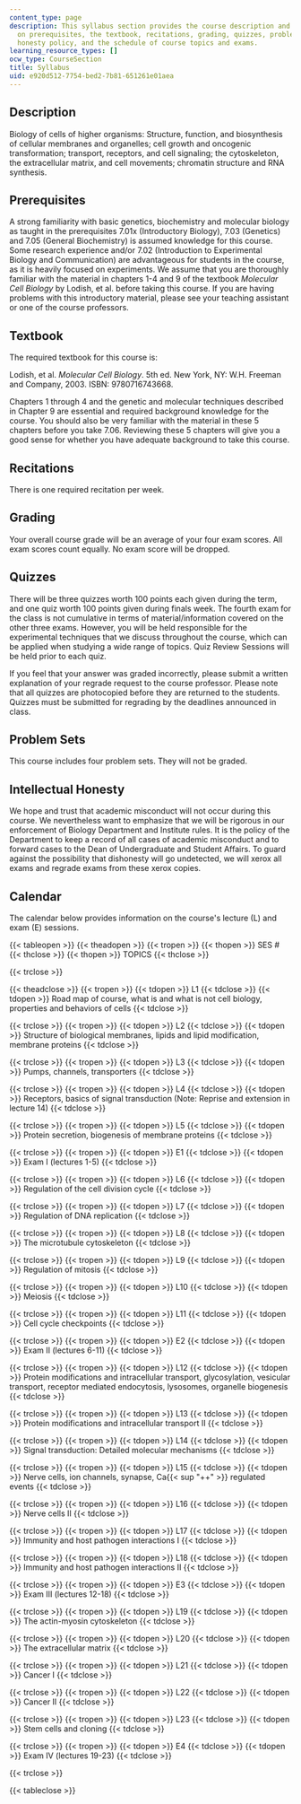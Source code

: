 ```yaml
---
content_type: page
description: This syllabus section provides the course description and information
  on prerequisites, the textbook, recitations, grading, quizzes, problem sets, intellectual
  honesty policy, and the schedule of course topics and exams.
learning_resource_types: []
ocw_type: CourseSection
title: Syllabus
uid: e920d512-7754-bed2-7b81-651261e01aea
---
```


Description
-----------

Biology of cells of higher organisms: Structure, function, and biosynthesis of cellular membranes and organelles; cell growth and oncogenic transformation; transport, receptors, and cell signaling; the cytoskeleton, the extracellular matrix, and cell movements; chromatin structure and RNA synthesis.

Prerequisites
-------------

A strong familiarity with basic genetics, biochemistry and molecular biology as taught in the prerequisites 7.01x (Introductory Biology), 7.03 (Genetics) and 7.05 (General Biochemistry) is assumed knowledge for this course. Some research experience and/or 7.02 (Introduction to Experimental Biology and Communication) are advantageous for students in the course, as it is heavily focused on experiments. We assume that you are thoroughly familiar with the material in chapters 1-4 and 9 of the textbook _Molecular Cell Biology_ by Lodish, et al. before taking this course. If you are having problems with this introductory material, please see your teaching assistant or one of the course professors.

Textbook
--------

The required textbook for this course is:

Lodish, et al. _Molecular Cell Biology_. 5th ed. New York, NY: W.H. Freeman and Company, 2003. ISBN: 9780716743668.

Chapters 1 through 4 and the genetic and molecular techniques described in Chapter 9 are essential and required background knowledge for the course. You should also be very familiar with the material in these 5 chapters before you take 7.06. Reviewing these 5 chapters will give you a good sense for whether you have adequate background to take this course.

Recitations
-----------

There is one required recitation per week.

Grading
-------

Your overall course grade will be an average of your four exam scores. All exam scores count equally. No exam score will be dropped.

Quizzes
-------

There will be three quizzes worth 100 points each given during the term, and one quiz worth 100 points given during finals week. The fourth exam for the class is not cumulative in terms of material/information covered on the other three exams. However, you will be held responsible for the experimental techniques that we discuss throughout the course, which can be applied when studying a wide range of topics. Quiz Review Sessions will be held prior to each quiz.

If you feel that your answer was graded incorrectly, please submit a written explanation of your regrade request to the course professor. Please note that all quizzes are photocopied before they are returned to the students. Quizzes must be submitted for regrading by the deadlines announced in class.

Problem Sets
------------

This course includes four problem sets. They will not be graded.

Intellectual Honesty
--------------------

We hope and trust that academic misconduct will not occur during this course. We nevertheless want to emphasize that we will be rigorous in our enforcement of Biology Department and Institute rules. It is the policy of the Department to keep a record of all cases of academic misconduct and to forward cases to the Dean of Undergraduate and Student Affairs. To guard against the possibility that dishonesty will go undetected, we will xerox all exams and regrade exams from these xerox copies.

Calendar
--------

The calendar below provides information on the course's lecture (L) and exam (E) sessions.

{{< tableopen >}}
{{< theadopen >}}
{{< tropen >}}
{{< thopen >}}
SES #
{{< thclose >}}
{{< thopen >}}
TOPICS
{{< thclose >}}

{{< trclose >}}

{{< theadclose >}}
{{< tropen >}}
{{< tdopen >}}
L1
{{< tdclose >}}
{{< tdopen >}}
Road map of course, what is and what is not cell biology, properties and behaviors of cells
{{< tdclose >}}

{{< trclose >}}
{{< tropen >}}
{{< tdopen >}}
L2
{{< tdclose >}}
{{< tdopen >}}
Structure of biological membranes, lipids and lipid modification, membrane proteins
{{< tdclose >}}

{{< trclose >}}
{{< tropen >}}
{{< tdopen >}}
L3
{{< tdclose >}}
{{< tdopen >}}
Pumps, channels, transporters
{{< tdclose >}}

{{< trclose >}}
{{< tropen >}}
{{< tdopen >}}
L4
{{< tdclose >}}
{{< tdopen >}}
Receptors, basics of signal transduction (Note: Reprise and extension in lecture 14)
{{< tdclose >}}

{{< trclose >}}
{{< tropen >}}
{{< tdopen >}}
L5
{{< tdclose >}}
{{< tdopen >}}
Protein secretion, biogenesis of membrane proteins
{{< tdclose >}}

{{< trclose >}}
{{< tropen >}}
{{< tdopen >}}
E1
{{< tdclose >}}
{{< tdopen >}}
Exam I (lectures 1-5)
{{< tdclose >}}

{{< trclose >}}
{{< tropen >}}
{{< tdopen >}}
L6
{{< tdclose >}}
{{< tdopen >}}
Regulation of the cell division cycle
{{< tdclose >}}

{{< trclose >}}
{{< tropen >}}
{{< tdopen >}}
L7
{{< tdclose >}}
{{< tdopen >}}
Regulation of DNA replication
{{< tdclose >}}

{{< trclose >}}
{{< tropen >}}
{{< tdopen >}}
L8
{{< tdclose >}}
{{< tdopen >}}
The microtubule cytoskeleton
{{< tdclose >}}

{{< trclose >}}
{{< tropen >}}
{{< tdopen >}}
L9
{{< tdclose >}}
{{< tdopen >}}
Regulation of mitosis
{{< tdclose >}}

{{< trclose >}}
{{< tropen >}}
{{< tdopen >}}
L10
{{< tdclose >}}
{{< tdopen >}}
Meiosis
{{< tdclose >}}

{{< trclose >}}
{{< tropen >}}
{{< tdopen >}}
L11
{{< tdclose >}}
{{< tdopen >}}
Cell cycle checkpoints
{{< tdclose >}}

{{< trclose >}}
{{< tropen >}}
{{< tdopen >}}
E2
{{< tdclose >}}
{{< tdopen >}}
Exam II (lectures 6-11)
{{< tdclose >}}

{{< trclose >}}
{{< tropen >}}
{{< tdopen >}}
L12
{{< tdclose >}}
{{< tdopen >}}
Protein modifications and intracellular transport, glycosylation, vesicular transport, receptor mediated endocytosis, lysosomes, organelle biogenesis
{{< tdclose >}}

{{< trclose >}}
{{< tropen >}}
{{< tdopen >}}
L13
{{< tdclose >}}
{{< tdopen >}}
Protein modifications and intracellular transport II
{{< tdclose >}}

{{< trclose >}}
{{< tropen >}}
{{< tdopen >}}
L14
{{< tdclose >}}
{{< tdopen >}}
Signal transduction: Detailed molecular mechanisms
{{< tdclose >}}

{{< trclose >}}
{{< tropen >}}
{{< tdopen >}}
L15
{{< tdclose >}}
{{< tdopen >}}
Nerve cells, ion channels, synapse, Ca{{< sup "\++" >}} regulated events
{{< tdclose >}}

{{< trclose >}}
{{< tropen >}}
{{< tdopen >}}
L16
{{< tdclose >}}
{{< tdopen >}}
Nerve cells II
{{< tdclose >}}

{{< trclose >}}
{{< tropen >}}
{{< tdopen >}}
L17
{{< tdclose >}}
{{< tdopen >}}
Immunity and host pathogen interactions I
{{< tdclose >}}

{{< trclose >}}
{{< tropen >}}
{{< tdopen >}}
L18
{{< tdclose >}}
{{< tdopen >}}
Immunity and host pathogen interactions II
{{< tdclose >}}

{{< trclose >}}
{{< tropen >}}
{{< tdopen >}}
E3
{{< tdclose >}}
{{< tdopen >}}
Exam III (lectures 12-18)
{{< tdclose >}}

{{< trclose >}}
{{< tropen >}}
{{< tdopen >}}
L19
{{< tdclose >}}
{{< tdopen >}}
The actin-myosin cytoskeleton
{{< tdclose >}}

{{< trclose >}}
{{< tropen >}}
{{< tdopen >}}
L20
{{< tdclose >}}
{{< tdopen >}}
The extracellular matrix
{{< tdclose >}}

{{< trclose >}}
{{< tropen >}}
{{< tdopen >}}
L21
{{< tdclose >}}
{{< tdopen >}}
Cancer I
{{< tdclose >}}

{{< trclose >}}
{{< tropen >}}
{{< tdopen >}}
L22
{{< tdclose >}}
{{< tdopen >}}
Cancer II
{{< tdclose >}}

{{< trclose >}}
{{< tropen >}}
{{< tdopen >}}
L23
{{< tdclose >}}
{{< tdopen >}}
Stem cells and cloning
{{< tdclose >}}

{{< trclose >}}
{{< tropen >}}
{{< tdopen >}}
E4
{{< tdclose >}}
{{< tdopen >}}
Exam IV (lectures 19-23)
{{< tdclose >}}

{{< trclose >}}

{{< tableclose >}}